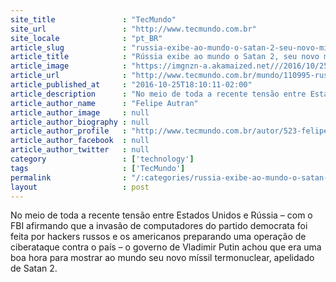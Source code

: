 ```yaml
---
site_title               : "TecMundo"
site_url                 : "http://www.tecmundo.com.br"
site_locale              : "pt_BR"
article_slug             : "russia-exibe-ao-mundo-o-satan-2-seu-novo-missil-termonuclear"
article_title            : "Rússia exibe ao mundo o Satan 2, seu novo míssil termonuclear"
article_image            : "https://imgnzn-a.akamaized.net///2016/10/25/25165953614314-t1200x480.jpg"
article_url              : "http://www.tecmundo.com.br/mundo/110995-russia-exibe-mundo-satan-2-novo-missil-termonuclear.htm"
article_published_at     : "2016-10-25T18:10:11-02:00"
article_description      : "No meio de toda a recente tensão entre Estados Unidos e Rússia – com o FBI afirmando que a invasão de computadores do partido democrata foi feita por hackers russos e os americanos preparando uma operação de ciberataque contra o país – o governo de Vladimir Putin achou que era uma boa hora para mostrar ao mundo seu novo míssil termonuclear, apelidado de Satan 2."
article_author_name      : "Felipe Autran"
article_author_image     : null
article_author_biography : null
article_author_profile   : "http://www.tecmundo.com.br/autor/523-felipe-autran/"
article_author_facebook  : null
article_author_twitter   : null
category                 : ['technology']
tags                     : ['TecMundo']
permalink                : "/:categories/russia-exibe-ao-mundo-o-satan-2-seu-novo-missil-termonuclear/"
layout                   : post
---
```


No meio de toda a recente tensão entre Estados Unidos e Rússia – com o FBI afirmando que a invasão de computadores do partido democrata foi feita por hackers russos e os americanos preparando uma operação de ciberataque contra o país – o governo de Vladimir Putin achou que era uma boa hora para mostrar ao mundo seu novo míssil termonuclear, apelidado de Satan 2.
